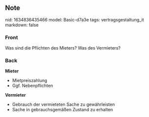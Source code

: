 ## Note
nid: 1634836435466
model: Basic-d7a3e
tags: vertragsgestaltung_it
markdown: false

### Front
Was sind die Pflichten des Mieters? Was des Vermieters?

### Back
<div><strong>Mieter</strong></div><ul><li>Mietpreiszahlung</li><li>Ggf. Nebenpflichten</li></ul><div><strong>Vermieter</strong></div><ul><li>Gebrauch der vermieteten Sache zu gewährleisten</li><li>Sache in gebrauchsgemäßen Zustand zu erhalten</li></ul>
